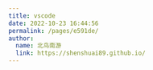 ```yaml
---
title: vscode
date: 2022-10-23 16:44:56
permalink: /pages/e591de/
author: 
  name: 北鸟南游
  link: https://shenshuai89.github.io/
---
```

